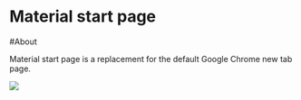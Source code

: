 # Material start page

#About

 Material start page is a replacement for the default Google Chrome new tab page.



<img src="https://i.ibb.co/JdpYBJM/start-page.gif"/>
